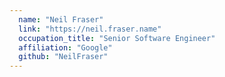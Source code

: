 ```yaml
---
  name: "Neil Fraser"
  link: "https://neil.fraser.name"
  occupation_title: "Senior Software Engineer"
  affiliation: "Google"
  github: "NeilFraser"
---
```

